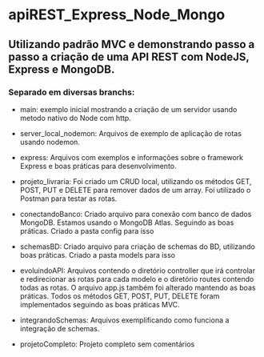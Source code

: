 # apiREST_Express_Node_Mongo

## Utilizando padrão MVC e demonstrando passo a passo a criação de uma API REST com NodeJS, Express e MongoDB.

### Separado em diversas branchs:

- main: exemplo inicial mostrando a criação de um servidor usando metodo nativo do Node com http.

- server_local_nodemon: Arquivos de exemplo de aplicação de rotas usando nodemon.

- express: Arquivos com exemplos e informações sobre o framework Express e boas práticas para desenvolvimento.

- projeto_livraria: Foi criado um CRUD local, utilizando os métodos GET, POST, PUT e DELETE para remover dados de um array. Foi utilizado o Postman para testar as rotas.

- conectandoBanco: Criado arquivo para conexão com banco de dados MongoDB. Estamos usando o MongoDB Atlas. Seguindo as boas práticas. Criado a pasta config para isso

- schemasBD: Criado arquivo para criação de schemas do BD, utilizando boas práticas. Criado a pasta models para isso

- evoluindoAPI: Arquivos contendo o diretório controller que irá controlar e redirecionar as rotas para cada modelo e o diretório routes contendo todas as rotas. O arquivo app.js também foi alterado mantendo as boas práticas. Todos os métodos GET, POST, PUT, DELETE foram implementados seguindo as boas práticas MVC.

- integrandoSchemas: Arquivos exemplificando como funciona a integração de schemas.

- projetoCompleto: Projeto completo sem comentários